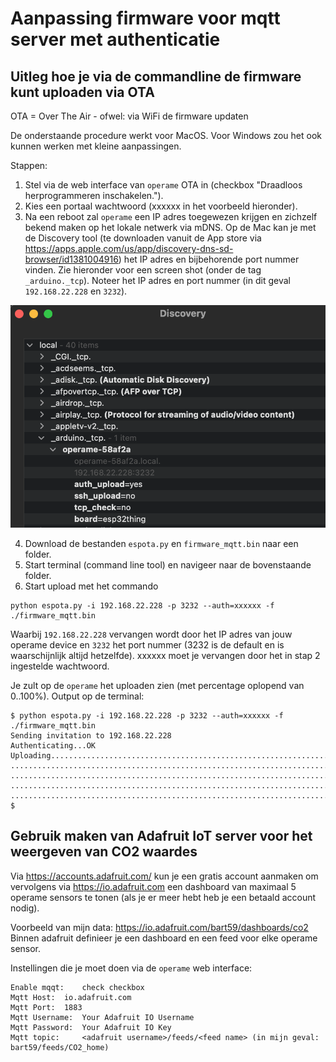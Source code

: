 # Aanpassing firmware voor mqtt server met authenticatie

## Uitleg hoe je via de commandline de firmware kunt uploaden via OTA

OTA = Over The Air - ofwel: via WiFi de firmware updaten

De onderstaande procedure werkt voor MacOS. Voor Windows zou het ook kunnen werken met kleine aanpassingen.


Stappen:
1. Stel via de web interface van ```operame``` OTA in (checkbox "Draadloos herprogrammeren inschakelen.").
2. Kies een portaal wachtwoord (xxxxxx in het voorbeeld hieronder).
3. Na een reboot zal ```operame``` een IP adres toegewezen krijgen en zichzelf bekend maken op het lokale netwerk via mDNS. Op de Mac kan je met de Discovery tool (te downloaden vanuit de App store via https://apps.apple.com/us/app/discovery-dns-sd-browser/id1381004916) het IP adres en bijbehorende port nummer vinden. Zie hieronder voor een screen shot (onder de tag ```_arduino._tcp```). Noteer het IP adres en port nummer (in dit geval ```192.168.22.228``` en ```3232```).

![Discovery Tool](Discovery_tool.png?raw=true "Discovery tool output")

4. Download de bestanden ```espota.py``` en ```firmware_mqtt.bin``` naar een folder.
5. Start terminal (command line tool) en navigeer naar de bovenstaande folder.
6. Start upload met het commando

````
python espota.py -i 192.168.22.228 -p 3232 --auth=xxxxxx -f ./firmware_mqtt.bin 
````

Waarbij ```192.168.22.228``` vervangen wordt door het IP adres van jouw operame device en ```3232``` het port nummer (3232 is de default en is waarschijnlijk altijd hetzelfde). xxxxxx moet je vervangen door het in stap 2 ingestelde wachtwoord.

Je zult op de ```operame``` het uploaden zien (met percentage oplopend van 0..100%). Output op de terminal:
````
$ python espota.py -i 192.168.22.228 -p 3232 --auth=xxxxxx -f ./firmware_mqtt.bin 
Sending invitation to 192.168.22.228 
Authenticating...OK
Uploading.........................................................................................................
..................................................................................................................
..................................................................................................................
..................................................................................................................
.....................................................................................................
$ 
````

## Gebruik maken van Adafruit IoT server voor het weergeven van CO2 waardes

Via https://accounts.adafruit.com/ kun je een gratis account aanmaken om vervolgens via https://io.adafruit.com een dashboard van maximaal 5 operame sensors te tonen (als je er meer hebt heb je een betaald account nodig).

Voorbeeld van mijn data: https://io.adafruit.com/bart59/dashboards/co2
Binnen adafruit definieer je een dashboard en een feed voor elke operame sensor.

Instellingen die je moet doen via de ```operame``` web interface:

````
Enable mqqt: 	check checkbox
Mqtt Host:	io.adafruit.com
Mqtt Port:	1883
Mqtt Username: 	Your Adafruit IO Username
Mqtt Password:	Your Adafruit IO Key
Mqtt topic: 	<adafruit username>/feeds/<feed name> (in mijn geval: bart59/feeds/CO2_home)
````

